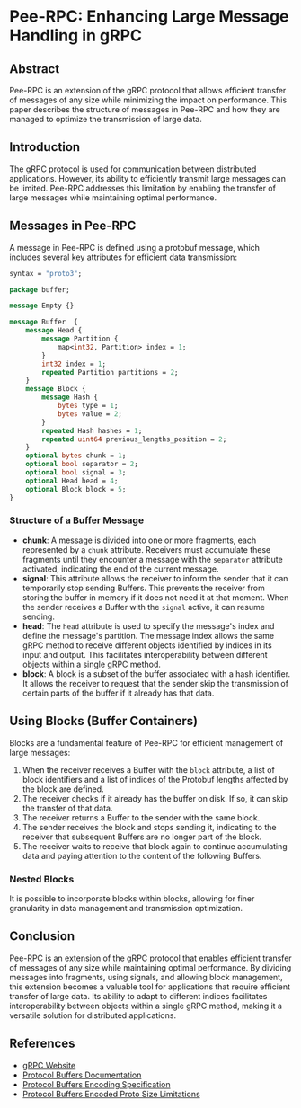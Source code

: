 # Pee-RPC: Enhancing Large Message Handling in gRPC

## Abstract

Pee-RPC is an extension of the gRPC protocol that allows efficient transfer of messages of any size while minimizing the impact on performance. This paper describes the structure of messages in Pee-RPC and how they are managed to optimize the transmission of large data.

## Introduction

The gRPC protocol is used for communication between distributed applications. However, its ability to efficiently transmit large messages can be limited. Pee-RPC addresses this limitation by enabling the transfer of large messages while maintaining optimal performance.

## Messages in Pee-RPC

A message in Pee-RPC is defined using a protobuf message, which includes several key attributes for efficient data transmission:

```protobuf
syntax = "proto3";

package buffer;

message Empty {}

message Buffer  {
    message Head {
        message Partition {
            map<int32, Partition> index = 1;
        }
        int32 index = 1;
        repeated Partition partitions = 2;
    }
    message Block {
        message Hash {
            bytes type = 1;
            bytes value = 2;
        }
        repeated Hash hashes = 1;
        repeated uint64 previous_lengths_position = 2;
    }
    optional bytes chunk = 1;
    optional bool separator = 2;
    optional bool signal = 3;
    optional Head head = 4;
    optional Block block = 5;
}

```

### Structure of a Buffer Message

- **chunk**: A message is divided into one or more fragments, each represented by a `chunk` attribute. Receivers must accumulate these fragments until they encounter a message with the `separator` attribute activated, indicating the end of the current message.
- **signal**: This attribute allows the receiver to inform the sender that it can temporarily stop sending Buffers. This prevents the receiver from storing the buffer in memory if it does not need it at that moment. When the sender receives a Buffer with the `signal` active, it can resume sending.
- **head**: The `head` attribute is used to specify the message's index and define the message's partition. The message index allows the same gRPC method to receive different objects identified by indices in its input and output. This facilitates interoperability between different objects within a single gRPC method.
- **block**: A block is a subset of the buffer associated with a hash identifier. It allows the receiver to request that the sender skip the transmission of certain parts of the buffer if it already has that data.

## Using Blocks (Buffer Containers)

Blocks are a fundamental feature of Pee-RPC for efficient management of large messages:

1. When the receiver receives a Buffer with the `block` attribute, a list of block identifiers and a list of indices of the Protobuf lengths affected by the block are defined.
2. The receiver checks if it already has the buffer on disk. If so, it can skip the transfer of that data.
3. The receiver returns a Buffer to the sender with the same block.
4. The sender receives the block and stops sending it, indicating to the receiver that subsequent Buffers are no longer part of the block.
5. The receiver waits to receive that block again to continue accumulating data and paying attention to the content of the following Buffers.

### Nested Blocks

It is possible to incorporate blocks within blocks, allowing for finer granularity in data management and transmission optimization.

## Conclusion

Pee-RPC is an extension of the gRPC protocol that enables efficient transfer of messages of any size while maintaining optimal performance. By dividing messages into fragments, using signals, and allowing block management, this extension becomes a valuable tool for applications that require efficient transfer of large data. Its ability to adapt to different indices facilitates interoperability between objects within a single gRPC method, making it a versatile solution for distributed applications.

## References

- [gRPC Website](https://grpc.io/)
- [Protocol Buffers Documentation](https://developers.google.com/protocol-buffers)
- [Protocol Buffers Encoding Specification](https://developers.google.com/protocol-buffers/docs/encoding#simple)
- [Protocol Buffers Encoded Proto Size Limitations](https://protobuf.dev/programming-guides/encoding/#size-limit)
